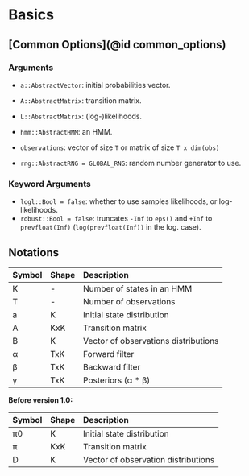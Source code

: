 # Basics

## [Common Options](@id common_options)

### Arguments

- `a::AbstractVector`: initial probabilities vector.
- `A::AbstractMatrix`: transition matrix.
- `L::AbstractMatrix`: (log-)likelihoods.


- `hmm::AbstractHMM`: an HMM.
- `observations`: vector of size `T` or matrix of size `T x dim(obs)`


- `rng::AbstractRNG = GLOBAL_RNG`: random number generator to use.

### Keyword Arguments

- `logl::Bool = false`: whether to use samples likelihoods, or log-likelihoods.
- `robust::Bool = false`: truncates `-Inf` to `eps()` and `+Inf` to `prevfloat(Inf)` (`log(prevfloat(Inf))` in the log. case).

## Notations

Symbol | Shape |             Description
:----- | :---- | :-----------------------------------
K      | -     | Number of states in an HMM
T      | -     | Number of observations
a      | K     | Initial state distribution
A      | KxK   | Transition matrix
B      | K     | Vector of observations distributions
α      | TxK   | Forward filter
β      | TxK   | Backward filter
γ      | TxK   | Posteriors (α * β)

**Before version 1.0:**

Symbol | Shape |             Description
:----- | :---- | :----------------------------------
π0     | K     | Initial state distribution
π      | KxK   | Transition matrix
D      | K     | Vector of observation distributions